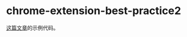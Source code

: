 # chrome-extension-best-practice2

[这篇文章](https://rob2468.github.io/2023/05/17/chrome-extensions-best-practice/#20231223-%E6%9B%B4%E6%96%B0)的示例代码。
